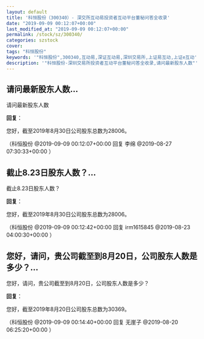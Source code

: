 ```yaml
---
layout: default
title: '科恒股份（300340）- 深交所互动易投资者互动平台董秘问答全收录'
date: "2019-09-09 00:12:07+00:00"
last_modified_at: "2019-09-09 00:12:07+00:00"
permalink: /stock/sz/300340/
categories: szstock
cover: 
tags: "科恒股份"
keywords: '"科恒股份",300340,互动易,深证互动易,深圳交易所,上证易互动,上证e互动'
description: '"科恒股份-深圳交易所投资者互动平台董秘问答全收录,请问最新股东人数"'
---
```


## 请问最新股东人数...

请问最新股东人数

**回复**：

您好，截至2019年8月30日公司股东总数为28006。 

（科恒股份  @2019-09-09 00:12:07+00:00 回复 李绵  @2019-08-27 07:30:33+00:00 ）

## 截止8.23日股东人数？...

截止8.23日股东人数？

**回复**：

您好，截至2019年8月30日公司股东总数为28006。 

（科恒股份  @2019-09-09 00:12:42+00:00 回复 irm1615845  @2019-08-23 04:00:30+00:00 ）

## 您好，请问，贵公司截至到8月20日，公司股东人数是多少？...

您好，请问，贵公司截至到8月20日，公司股东人数是多少？

**回复**：

您好，截至2019年8月20日公司股东总数为30369。 

（科恒股份  @2019-09-09 00:14:40+00:00 回复 无崖子  @2019-08-20 06:25:20+00:00 ）

